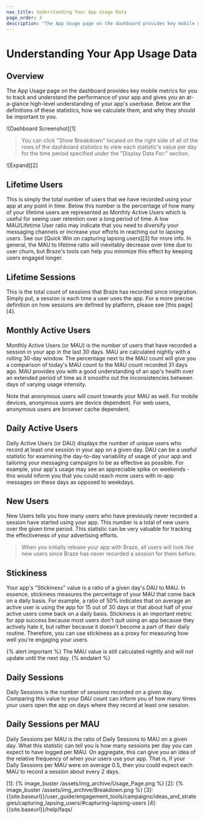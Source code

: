 ```yaml
---
nav_title: Understanding Your App Usage Data
page_order: 3
description: "The App Usage page on the dashboard provides key mobile metrics for you to track and understand the performance of your app and gives you an at-a-glance high-level understanding of your app's userbase."
---
```

# Understanding Your App Usage Data

## Overview

The App Usage page on the dashboard provides key mobile metrics for you to track and understand the performance of your app and gives you an at-a-glance high-level understanding of your app's userbase. Below are the definitions of these statistics, how we calculate them, and why they should be important to you.

![Dashboard Screenshot][1]

>  You can click "Show Breakdown" located on the right side of all of the rows of the dashboard statistics to view each statistic's value per day for the time period specified under the "Display Data For:" section.

![Expand][2]

## Lifetime Users

This is simply the total number of users that we have recorded using your app at any point in time. Below this number is the percentage of how many of your lifetime users are represented as Monthly Active Users which is useful for seeing user retention over a long period of time. A low MAU/Lifetime User ratio may indicate that you need to diversify your messaging channels or increase your efforts in reaching out to lapsing users. See our [Quick Win on capturing lapsing users][3] for more info. In general, the MAU to lifetime ratio will inevitably decrease over time due to user churn, but Braze's tools can help you minimize this effect by keeping users engaged longer.

## Lifetime Sessions

This is the total count of sessions that Braze has recorded since integration. Simply put, a session is each time a user uses the app. For a more precise definition on how sessions are defined by platform, please see [this page][4].

## Monthly Active Users

Monthly Active Users (or MAU) is the number of users that have recorded a session in your app in the last 30 days. MAU are calculated nightly with a rolling 30-day window. The percentage next to the MAU count will give you a comparison of today's MAU count to the MAU count recorded 31 days ago. MAU provides you with a good understanding of an app's health over an extended period of time as it smooths out the inconsistencies between days of varying usage intensity.

Note that anonymous users will count towards your MAU as well. For mobile devices, anonymous users are device dependent. For web users, anonymous users are browser cache dependent. 

## Daily Active Users

Daily Active Users (or DAU) displays the number of unique users who record at least one session in your app on a given day. DAU can be a useful statistic for examining the day-to-day variability of usage of your app and tailoring your messaging campaigns to be as effective as possible. For example, your app's usage may see an appreciable spike on weekends - this would inform you that you could reach more users with in-app messages on these days as opposed to weekdays.

## New Users

New Users tells you how many users who have previously never recorded a session have started using your app. This number is a total of new users over the given time period. This statistic can be very valuable for tracking the effectiveness of your advertising efforts.

>  When you initially release your app with Braze, all users will look like new users since Braze has never recorded a session for them before.

## Stickiness

Your app's "Stickiness" value is a ratio of a given day's DAU to MAU. In essence, stickiness measures the percentage of your MAU that come back on a daily basis. For example, a ratio of 50% indicates that on average an active user is using the app for 15 out of 30 days or that about half of your active users come back on a daily basis. Stickiness is an important metric for app success because most users don't quit using an app because they actively hate it, but rather because it doesn't become a part of their daily routine. Therefore, you can use stickiness as a proxy for measuring how well you're engaging your users. 

{% alert important %}
The MAU value is still calculated nightly and will not update until the next day.
{% endalert %}

## Daily Sessions

Daily Sessions is the number of sessions recorded on a given day. Comparing this value to your DAU count can inform you of how many times your users open the app on days where they record at least one session.

## Daily Sessions per MAU

Daily Sessions per MAU is the ratio of Daily Sessions to MAU on a given day. What this statistic can tell you is how many sessions per day you can expect to have logged per MAU. On aggregate, this can give you an idea of the relative frequency of when your users use your app. That is, if your Daily Sessions per MAU were on average 0.5, then you could expect each MAU to record a session about every 2 days.  

[1]: {% image_buster /assets/img_archive/Usage_Page.png %}
[2]: {% image_buster /assets/img_archive/Breakdown.png %}
[3]: {{site.baseurl}}/user_guide/engagement_tools/campaigns/ideas_and_strategies/capturing_lapsing_users/#capturing-lapsing-users
[4]: {{site.baseurl}}/help/faqs/
